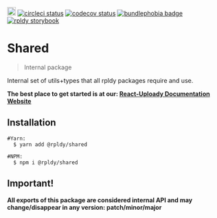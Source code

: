 <a href="https://badge.fury.io/js/%40rpldy%2Fshared">
    <img src="https://badge.fury.io/js/%40rpldy%2Fshared.svg" alt="npm version" height="20"></a>
<a href="https://circleci.com/gh/rpldy/react-uploady">
    <img src="https://circleci.com/gh/rpldy/react-uploady.svg?style=svg" alt="circleci status"/></a>  
<a href="https://codecov.io/gh/rpldy/react-uploady">
    <img src="https://codecov.io/gh/rpldy/react-uploady/branch/master/graph/badge.svg" alt="codecov status"/></a> 
<a href="https://bundlephobia.com/result?p=@rpldy/shared">
    <img src="https://badgen.net/bundlephobia/minzip/@rpldy/shared" alt="bundlephobia badge"/></a>
<a href="https://react-uploady-storybook.netlify.com">
   <img src="https://cdn.jsdelivr.net/gh/storybookjs/brand@master/badge/badge-storybook.svg" alt="rpldy storybook"/></a> 

# Shared

> Internal package 

Internal set of utils+types that all rpldy packages require and use.

**The best place to get started is at our: [React-Uploady Documentation Website](https://react-uploady.netlify.app)**

## Installation

```shell
#Yarn:
  $ yarn add @rpldy/shared

#NPM:
  $ npm i @rpldy/shared
``` 

## Important!

**All exports of this package are considered internal API and may change/disappear in any version: patch/minor/major**
